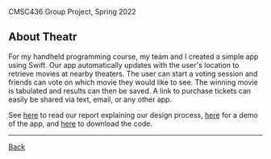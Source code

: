 CMSC436 Group Project, Spring 2022

## About Theatr
For my handheld programming course, my team and I created a simple app using Swift. Our app automatically updates with the user's location to retrieve movies at nearby theaters. The user can start a voting session and friends can vote on which movie they would like to see. The winning movie is tabulated and results can then be saved. A link to purchase tickets can easily be shared via text, email, or any other app.

See [here](https://github.com/katherinekemp/cmsc436/blob/main/final_report.pdf) to read our report explaining our design process, [here](https://katherinekemp.com/DEMO.mov) for a demo of the app, and [here](https://github.com/katherinekemp/cmsc436/blob/main/theatr) to download the code.

---
<a href="javascript:window.history.back();" align="center">Back</a>
